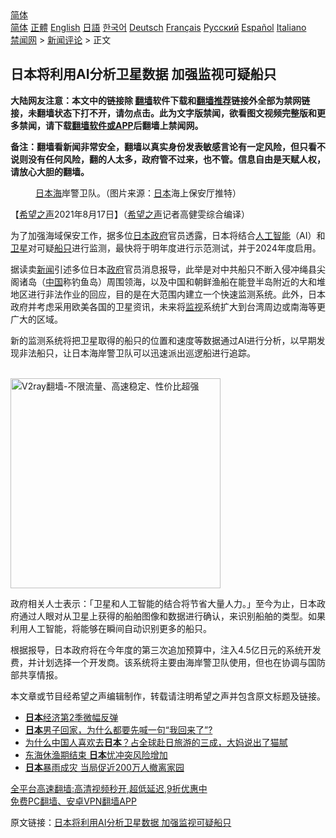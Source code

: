  <!-- 面包屑导航 --> <div class="breadcrumb"><!-- GTranslate: https://gtranslate.io/ -->  <div class="switcher notranslate">  <div class="selected">  <a href="#" onclick="return false;"> 简体</a>  </div>  <div class="option">  <a href="https://www.bannedbook.org" onclick="doGTranslate('zh-CN|zh-CN');jQuery('div.switcher div.selected a').html(jQuery(this).html());return false;" title="简体中文" class="nturl selected"> 简体</a>  <a href="https://www.bannedbook.org/zh-tw/" onclick="doGTranslate('zh-CN|zh-TW');jQuery('div.switcher div.selected a').html(jQuery(this).html());return false;" title="繁體中文" class="nturl"> 正體</a>  <a href="https://www.bannedbook.org/en/" onclick="doGTranslate('zh-CN|en');jQuery('div.switcher div.selected a').html(jQuery(this).html());return false;" title="English" class="nturl"> English</a>  <a href="https://www.bannedbook.org/ja/" onclick="doGTranslate('zh-CN|ja');jQuery('div.switcher div.selected a').html(jQuery(this).html());return false;" title="日本語" class="nturl"> 日語</a>  <a href="https://www.bannedbook.org/ko/" onclick="doGTranslate('zh-CN|ko');jQuery('div.switcher div.selected a').html(jQuery(this).html());return false;" title="한국어" class="nturl"> 한국어</a>  <a href="https://www.bannedbook.org/de/" onclick="doGTranslate('zh-CN|de');jQuery('div.switcher div.selected a').html(jQuery(this).html());return false;" title="Deutsch" class="nturl"> Deutsch</a>  <a href="https://www.bannedbook.org/fr/" onclick="doGTranslate('zh-CN|fr');jQuery('div.switcher div.selected a').html(jQuery(this).html());return false;" title="Français" class="nturl"> Français</a>  <a href="https://www.bannedbook.org/ru/" onclick="doGTranslate('zh-CN|ru');jQuery('div.switcher div.selected a').html(jQuery(this).html());return false;" title="Русский" class="nturl"> Русский</a>  <a href="https://www.bannedbook.org/es/" onclick="doGTranslate('zh-CN|es');jQuery('div.switcher div.selected a').html(jQuery(this).html());return false;" title="Español" class="nturl"> Español</a>  <a href="https://www.bannedbook.org/it/" onclick="doGTranslate('zh-CN|it');jQuery('div.switcher div.selected a').html(jQuery(this).html());return false;" title="Italiano" class="nturl"> Italiano</a>  </div>  </div>      <div class='breadcrumb-sub'><!-- Breadcrumb NavXT 6.3.0 --> <a href="https://www.bannedbook.org/" class="home">禁闻网</a> &gt; <a href="https://www.bannedbook.org/bnews/comments/" class="category">新闻评论</a> &gt; 正文</div></div><h2>日本将利用AI分析卫星数据 加强监视可疑船只</h2> <p class="notice"><b>大陆网友注意：本文中的链接除 <a href="https://github.com/bannedbook/fanqiang" >翻墙</a>软件下载和<a href="https://github.com/killgcd/justmysocks/blob/master/README.md">翻墙推荐</a>链接外全部为禁网链接，未翻墙状态下打不开，请勿点击。此为文字版禁闻，欲看图文视频完整版和更多禁闻，请下载<a href="https://github.com/bannedbook/fanqiang">翻墙软件或APP</a>后翻墙上禁闻网。</p><p>备注：翻墙看新闻非常安全，翻墙以真实身份发表敏感言论有一定风险，但只看不说则没有任何风险，翻的人太多，政府管不过来，也不管。信息自由是天赋人权，请放心大胆的翻墙。</b></p>  <div class="entry"> <figure> <p><figcaption><a href="https://www.bannedbook.org/bnews/tag/%E6%97%A5%E6%9C%AC%E6%B5%B7/" class="st_tag internal_tag" rel="tag" title="标签 日本海 下的日志">日本海</a>岸警卫队。（图片来源：<a href="https://www.bannedbook.org/bnews/tag/%e6%97%a5%e6%9c%ac/" class="st_tag internal_tag" rel="tag" title="标签 日本 下的日志">日本</a>海上保安厅推特）</figcaption></figure> <p>【<span class='wp_keywordlink_affiliate'><a href="https://www.soundofhope.org" title="希望之声" target="_blank">希望之声</a></span>2021年8月17日】（<a href="https://www.bannedbook.org/bnews/tag/%e5%b8%8c%e6%9c%9b%e4%b9%8b%e5%a3%b0/" class="st_tag internal_tag" rel="tag" title="标签 希望之声 下的日志">希望之声</a>记者高健雯综合编译）</p> <p>为了加强海域保安工作，据多位<a href="https://www.bannedbook.org/bnews/tag/%E6%97%A5%E6%9C%AC%E6%94%BF%E5%BA%9C/" class="st_tag internal_tag" rel="tag" title="标签 日本政府 下的日志">日本政府</a>官员透露，日本将结合<a href="https://www.bannedbook.org/bnews/tag/%e4%ba%ba%e5%b7%a5%e6%99%ba%e8%83%bd/" class="st_tag internal_tag" rel="tag" title="标签 人工智能 下的日志">人工智能</a>（AI）和<a href="https://www.bannedbook.org/bnews/tag/%e5%8d%ab%e6%98%9f/" class="st_tag internal_tag" rel="tag" title="标签 卫星 下的日志">卫星</a>对可疑<a href="https://www.bannedbook.org/bnews/tag/%E8%88%B9%E5%8F%AA/" class="st_tag internal_tag" rel="tag" title="标签 船只 下的日志">船只</a>进行监测，最快将于明年度进行示范测试，并于2024年度启用。</p>  <p>据读卖<span class='wp_keywordlink_affiliate'><a href="https://www.bannedbook.org/" title="新闻">新闻</a></span>引述多位日本<a href="https://www.bannedbook.org/bnews/tag/%e6%94%bf%e5%ba%9c/" class="st_tag internal_tag" rel="tag" title="标签 政府 下的日志">政府</a>官员消息报导，此举是对中共船只不断入侵冲绳县尖阁诸岛（<span class='wp_keywordlink_affiliate'><a href="https://www.bannedbook.org/" title="中国" target="_blank">中国</a></span>称钓鱼岛）周围领海，以及中国和朝鲜渔船在能登半岛附近的大和堆地区进行非法作业的回应，目的是在大范围内建立一个快速监测系统。此外，日本政府并考虑采用欧美各国的卫星资讯，未来将<a href="https://www.bannedbook.org/bnews/tag/%E7%9B%91%E8%A7%86/" class="st_tag internal_tag" rel="tag" title="标签 监视 下的日志">监视</a>系统扩大到台湾周边或南海等更广大的区域。</p> <p>新的监测系统将把卫星取得的船只的位置和速度等数据通过AI进行分析，以早期发现非法船只，让日本海岸警卫队可以迅速派出巡逻船进行追踪。</p>  <p><br/><a href="https://github.com/bannedbook/fanqiang/wiki/V2ray%E6%9C%BA%E5%9C%BA"><img src="https://raw.githubusercontent.com/bannedbook/fanqiang/master/v2ss/images/v2free.jpg" width="336" alt="V2ray翻墙-不限流量、高速稳定、性价比超强"></a><br/></p> <p>政府相关人士表示：「卫星和人工智能的结合将节省大量人力。」至今为止，日本政府通过人眼对从卫星上获得的船舶图像和数据进行确认，来识别船舶的类型。如果利用人工智能，将能够在瞬间自动识别更多的船只。</p>  <p>根据报导，日本政府将在今年度的第三次追加预算中，注入4.5亿日元的系统开发费，并计划选择一个开发商。该系统将主要由海岸警卫队使用，但也在协调与国防部共享情报。</p> <p>本文章或节目经希望之声编辑制作，转载请注明希望之声并包含原文标题及链接。 </p>  <ul class='op-related-articles' title='相关阅读'> <li><a href='https://www.bannedbook.org/bnews/baitai/20210817/1607649.html' target='_blank'><b>日本</b>经济第2季微幅反弹</a></li> <li><a href='https://www.bannedbook.org/bnews/funmedia/20210817/1607561.html' target='_blank'><b>日本</b>男子回家，为什么都要先喊一句“我回来了”?</a></li> <li><a href='https://www.bannedbook.org/bnews/funmedia/20210817/1607559.html' target='_blank'>为什么中国人喜欢去<b>日本</b>？占全球赴日旅游的三成，大妈说出了猫腻</a></li> <li><a href='https://www.bannedbook.org/bnews/headline/20210816/1607305.html' target='_blank'>东海休渔期结束 <b>日本</b>忧冲突风险增加</a></li> <li><a href='https://www.bannedbook.org/bnews/baitai/20210816/1607080.html' target='_blank'><b>日本</b>暴雨成灾 当局促近200万人撤离家园</a></li> </ul> <p class="texttj"> <a href="https://github.com/bannedbook/fanqiang/wiki/V2ray%E6%9C%BA%E5%9C%BA" target="_blank">全平台高速翻墙:高清视频秒开,超低延迟,9折优惠中</a><br/> <a href="https://github.com/bannedbook/fanqiang/wiki/%E7%A6%81%E9%97%BB%E7%BD%91%E5%AE%89%E5%8D%93%E7%BF%BB%E5%A2%99%E6%96%B0%E9%97%BBAPP" target="_blank">免费PC翻墙、安卓VPN翻墙APP</a></p><p>原文链接：<a class="src_link"  href="https://www.soundofhope.org/post/536129" target="_blank">日本将利用AI分析卫星数据 加强监视可疑船只</a></p><a name='sharetosocial'></a>  <div style="margin-bottom:5px;padding-bottom:5px;clear:both"> <div id="archive-pix-1" class="banner-ads"> <!-- AuctionX Display platform tag START --> <div id="26318x728x90x621x_ADSLOT2" clicktrack="%%CLICK_URL_ESC%%"></div> <!-- AuctionX Display platform tag END --> </div> <div id="archive-pix-2" class="banner-ads"> <!-- AuctionX Display platform tag START --> <div id="26315x300x250x621x_ADSLOT2" clicktrack="%%CLICK_URL_ESC%%"></div> <!-- AuctionX Display platform tag END --> </div> </div>  <div id="archive-pix-1" class="banner-ads"> <!-- AuctionX Display platform tag START --> <div id="26318x728x90x621x_ADSLOT3" clicktrack="%%CLICK_URL_ESC%%"></div> <!-- AuctionX Display platform tag END --> </div> </div><!--END ENTRY--> 